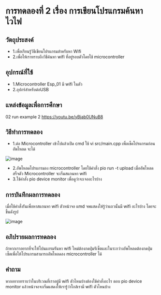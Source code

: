# การทดลองที่ 2 เรื่อง การเขียนโปรแกรมค้นหาไวไฟ
## วัตถุประสงค์
* 1.เพื่อเรียนรู้วิธีเขียนโปรแกรมสำหรับหา Wifi
* 2.เพื่อให้เราทราบถึงวิธีค้นหา wifi ที่อยู่รอบตัวโดยใช้ microcontroller
## อุปกรณ์ที่ใช้
* 1.Microcontroller Esp_01 มี wifi ในตัว
* 2.อุปกร์สำหรับต่อUSB
## แหล่งข้อมูลเพื่อการศึกษา
02 run example 2 https://youtu.be/yBjab0UNuB8
## วิธีทำการทดลอง
* 1.ต่อ Microcontroller เข้าไปแล้วเปิด cmd ใช้ vi src/main.cpp เพื่อเช็คโปรแกรมก่อนอัพโหลด จะได้

![image](https://user-images.githubusercontent.com/80880258/112254074-876b4480-8c92-11eb-866d-64289cbbc1fb.png)

* 2.อัพโหลดโปรแกรมลง microcontroller โดยใช้คำสั่ง pio run -t upload เมื่ออัพโหลดสร็จตัว Microcontroller จะเริ่มสแกนหา wifi
* 3.ใช้คำสั่ง pio device monitor เพื่อดูว่าจะเจออะไรบ้าง
## การบันทึกผลการทดลอง
เมื่อใช้คำสั่งรันเพื่อหาสแกนหา wifi ตัวหน้าจอ แmd จพแสดงให้รู้ว่าแถวนั้นมี wifi อะไรบ้าง โดยจะขึ้นดังรูป

![image](https://user-images.githubusercontent.com/80880258/112254580-6d7e3180-8c93-11eb-8d5a-e29104652fa4.png)

## อภิปรายผลการทดลอง
ถ้าหากเราอยากที่จะให้โปนแกรมรันหา wifi ใหม่ต้องกดปุ่มรัเซ็ตและในระกว่างอัพโหลดต้องกดปุ่มเซ็ตเพื่อให้โปรแกรมสามารถอัพโหลดลง microcontroller ได้
## คำถาม
หากอยากทราบว่าในบริเวณที่เราอยู่มี wifi ตัวไหนบ้างต้องใช้คำสั่งอะไร
ตอบ pio device monitor แล้วหน้าจอจะเริ่มแสดงให้เรารู้ว่าใกล้เรามี wifi ตัวไหนบ้าง
